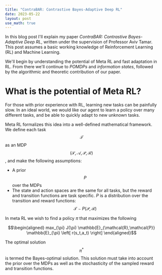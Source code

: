 ```yaml
---
title: "ContraBAR: Contrastive Bayes-Adaptive Deep RL"
date: 2023-05-22
layout: post
use_math: true
---
```

In this blog post I'll explain my paper _ContraBAR: Contrastive Bayes-Adaptive Deep RL_, written under the supervision of Professor Aviv Tamar.
This post assumes a basic working knowledge of Reinforcement Learning (RL) and Machine Learning.

We'll begin by understanding the potential of Meta RL and fast adaptation in RL. From there we'll continue to _POMDPs_ and _information states_, followed by the algorithmic and theoretic contribution of our paper.

# What is the potential of Meta RL?

For those with prior experience with RL, learning new tasks can be painfully slow. In an ideal world, we would like our agent to learn a policy over many different tasks, and be able to quickly adapt to new unknown tasks. 

Meta RL formalizes this idea into a well-defined mathematical framework. We define each task $$\mathcal{T}$$ as an MDP $$(\mathcal{S}, \mathcal{A}, \mathcal{P}, \mathcal{R})$$, and make the following assumptions:

- A prior $$P$$ over the MDPs 
- The state and action spaces are the same for all tasks, but the reward and transition functions are task specific. $P$ is a distribution over the transition and reward functions: $$\mathcal{T} \sim P(\mathcal{P},\mathcal{R})$$

In meta RL we wish to find a policy $\pi$ that maximizes the following

$$\begin{aligned}
max_{\pi} J(\pi) \mathbb{E}_{\mathcal{R},\mathcal{P}} \mathbb{E}_{\pi} \left[ r(s_t,a_t) \right]
\end{aligned}$$

The optimal solution $$\pi^{*}$$ is termed the Bayes-optimal solution. This solution must take into account the prior over the MDPs as well as the stochasticity of the sampled reward and transition functions. 
